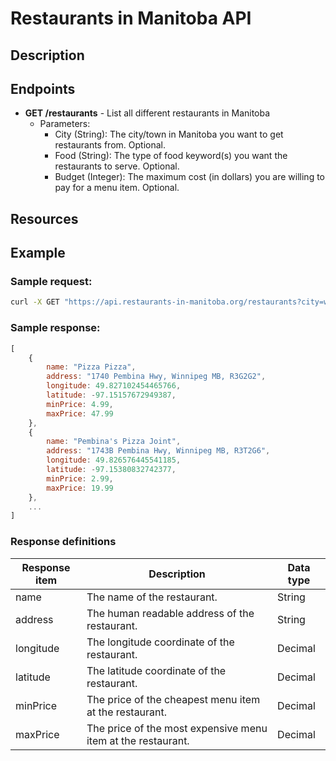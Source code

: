 # Restaurants in Manitoba API

## Description

## Endpoints
- **GET /restaurants** - List all different restaurants in Manitoba
	- Parameters:
		- City (String): The city/town in Manitoba you want to get restaurants from. Optional.
		- Food (String): The type of food keyword(s) you want the restaurants to serve. Optional.
		- Budget (Integer): The maximum cost (in dollars) you are willing to pay for a menu item. Optional.

## Resources

## Example

### Sample request:
```bash
curl -X GET "https://api.restaurants-in-manitoba.org/restaurants?city=winnipeg&food=pizza&budget=30"
```

### Sample response:
```js
[
    {
        name: "Pizza Pizza",
        address: "1740 Pembina Hwy, Winnipeg MB, R3G2G2",
        longitude: 49.827102454465766,
        latitude: -97.15157672949387,
        minPrice: 4.99,
        maxPrice: 47.99
    },
    {
        name: "Pembina's Pizza Joint",
        address: "1743B Pembina Hwy, Winnipeg MB, R3T2G6",
        longitude: 49.826576445541185,
        latitude: -97.15380832742377,
        minPrice: 2.99,
        maxPrice: 19.99
    },
    ...
]
```

### Response definitions
| Response item | Description | Data type |
|-|-|-|
| name | The name of the restaurant. | String |
| address | The human readable address of the restaurant. | String |
| longitude | The longitude coordinate of the restaurant. | Decimal |
| latitude | The latitude coordinate of the restaurant. | Decimal |
| minPrice | The price of the cheapest menu item at the restaurant. | Decimal |
| maxPrice | The price of the most expensive menu item at the restaurant. | Decimal |
